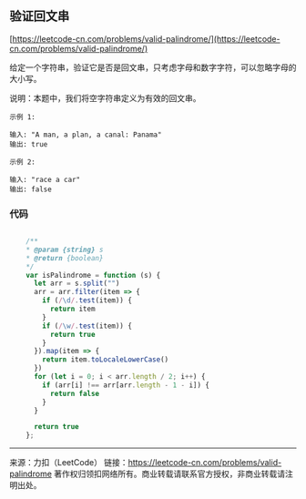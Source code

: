 ##  验证回文串

[https://leetcode-cn.com/problems/valid-palindrome/](https://leetcode-cn.com/problems/valid-palindrome/)



给定一个字符串，验证它是否是回文串，只考虑字母和数字字符，可以忽略字母的大小写。

说明：本题中，我们将空字符串定义为有效的回文串。

```
示例 1:

输入: "A man, a plan, a canal: Panama"
输出: true

示例 2:

输入: "race a car"
输出: false
```


### 代码

```javascript 

    /**
    * @param {string} s
    * @return {boolean}
    */
    var isPalindrome = function (s) {
      let arr = s.split("")
      arr = arr.filter(item => {
        if (/\d/.test(item)) {
          return item
        }
        if (/\w/.test(item)) {
          return true
        }
      }).map(item => {
        return item.toLocaleLowerCase()
      })
      for (let i = 0; i < arr.length / 2; i++) {
        if (arr[i] !== arr[arr.length - 1 - i]) {
          return false
        }
      }

      return true
    };

```


-----

来源：力扣（LeetCode）
链接：https://leetcode-cn.com/problems/valid-palindrome
著作权归领扣网络所有。商业转载请联系官方授权，非商业转载请注明出处。
